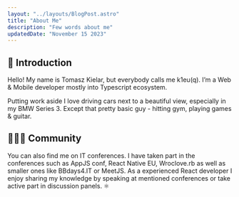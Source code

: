 ```yaml
---
layout: "../layouts/BlogPost.astro"
title: "About Me"
description: "Few words about me"
updatedDate: "November 15 2023"
---
```


## 🐺 Introduction

Hello! My name is Tomasz Kielar, but everybody calls me k1eu(q). I’m a Web & Mobile developer mostly into Typescript ecosystem.

Putting work aside I love driving cars next to a beautiful view, especially in my BMW Series 3. Except that pretty basic guy - hitting gym, playing games & guitar.

## 👨🏽‍💻 Community

You can also find me on IT conferences. I have taken part in the conferences such as AppJS conf, React Native EU, Wroclove.rb as well as smaller ones like BBdays4.IT or MeetJS. As a experienced React developer I enjoy sharing my knowledge by speaking at mentioned conferences or take active part in discussion panels. ⚛️
